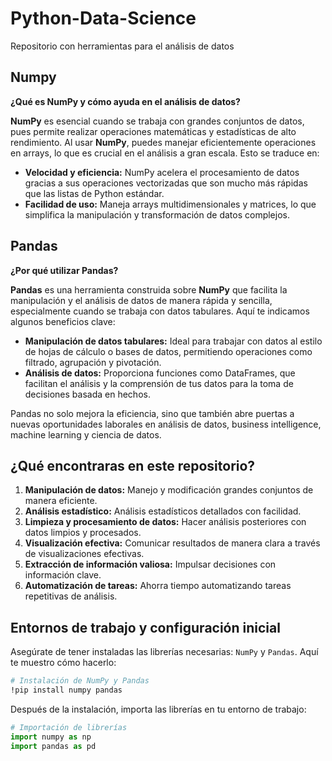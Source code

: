 # Python-Data-Science
Repositorio con herramientas para el análisis de datos

## Numpy

**¿Qué es NumPy y cómo ayuda en el análisis de datos?**

**NumPy** es esencial cuando se trabaja con grandes conjuntos de datos, pues permite realizar operaciones matemáticas y estadísticas de alto rendimiento. Al usar **NumPy**, puedes manejar eficientemente operaciones en arrays, lo que es crucial en el análisis a gran escala. Esto se traduce en:

* **Velocidad y eficiencia:** NumPy acelera el procesamiento de datos gracias a sus operaciones vectorizadas que son mucho más rápidas que las listas de Python estándar.
* **Facilidad de uso:** Maneja arrays multidimensionales y matrices, lo que simplifica la manipulación y transformación de datos complejos.

## Pandas

**¿Por qué utilizar Pandas?**

**Pandas** es una herramienta construida sobre **NumPy** que facilita la manipulación y el análisis de datos de manera rápida y sencilla, especialmente cuando se trabaja con datos tabulares. Aquí te indicamos algunos beneficios clave:

* **Manipulación de datos tabulares:** Ideal para trabajar con datos al estilo de hojas de cálculo o bases de datos, permitiendo operaciones como filtrado, agrupación y pivotación.
* **Análisis de datos:** Proporciona funciones como DataFrames, que facilitan el análisis y la comprensión de tus datos para la toma de decisiones basada en hechos.

Pandas no solo mejora la eficiencia, sino que también abre puertas a nuevas oportunidades laborales en análisis de datos, business intelligence, machine learning y ciencia de datos.

## ¿Qué encontraras en este repositorio?

1. **Manipulación de datos:** Manejo y modificación grandes conjuntos de manera eficiente.
2. **Análisis estadístico:** Análisis estadísticos detallados con facilidad.
3. **Limpieza y procesamiento de datos:** Hacer análisis posteriores con datos limpios y procesados.
4. **Visualización efectiva:** Comunicar resultados de manera clara a través de visualizaciones efectivas.
5. **Extracción de información valiosa:** Impulsar decisiones con información clave.
6. **Automatización de tareas:** Ahorra tiempo automatizando tareas repetitivas de análisis.

## Entornos de trabajo y configuración inicial

Asegúrate de tener instaladas las librerías necesarias: `NumPy` y `Pandas`. Aquí te muestro cómo hacerlo:

```Bash
# Instalación de NumPy y Pandas
!pip install numpy pandas
```

Después de la instalación, importa las librerías en tu entorno de trabajo:

```Python
# Importación de librerías
import numpy as np
import pandas as pd
```
